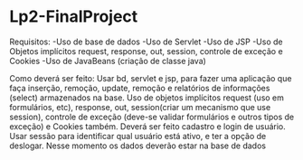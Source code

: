 # Lp2-FinalProject

Requisitos:
-Uso de base de dados
-Uso de Servlet
-Uso de JSP
-Uso de Objetos implícitos request, response, out, session, controle de exceção e
Cookies
-Uso de JavaBeans (criação de classe java)

Como deverá ser feito:
Usar bd, servlet e jsp, para fazer uma aplicação que faça inserção, remoção, update,
remoção e relatórios de informações (select) armazenados na base.
Uso de objetos implícitos request (uso em formulários, etc), response, out, session(criar
um mecanismo que use session), controle de exceção (deve-se validar formulários e
outros tipos de exceção) e Cookies também.
Deverá ser feito cadastro e login de usuário. Usar sessão para identificar qual usuário
está ativo, e ter a opção de deslogar. Nesse momento os dados deverão estar na base
de dados
